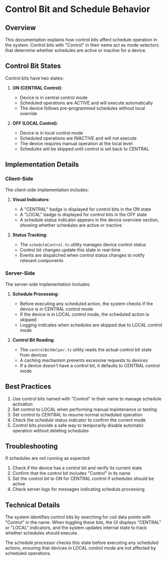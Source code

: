 # Control Bit and Schedule Behavior

## Overview

This documentation explains how control bits affect schedule operation in the system. Control bits with "Control" in their name act as mode selectors that determine whether schedules are active or inactive for a device.

## Control Bit States

Control bits have two states:

1. **ON (CENTRAL Control)**:
   - Device is in central control mode
   - Scheduled operations are ACTIVE and will execute automatically
   - The device follows pre-programmed schedules without local override

2. **OFF (LOCAL Control)**:
   - Device is in local control mode
   - Scheduled operations are INACTIVE and will not execute
   - The device requires manual operation at the local level
   - Schedules will be skipped until control is set back to CENTRAL

## Implementation Details

### Client-Side

The client-side implementation includes:

1. **Visual Indicators**:
   - A "CENTRAL" badge is displayed for control bits in the ON state
   - A "LOCAL" badge is displayed for control bits in the OFF state
   - A schedule status indicator appears in the device overview section, showing whether schedules are active or inactive

2. **Status Tracking**:
   - The `scheduleControl.ts` utility manages device control status
   - Control bit changes update this state in real-time
   - Events are dispatched when control status changes to notify relevant components

### Server-Side

The server-side implementation includes:

1. **Schedule Processing**:
   - Before executing any scheduled action, the system checks if the device is in CENTRAL control mode
   - If the device is in LOCAL control mode, the scheduled action is skipped
   - Logging indicates when schedules are skipped due to LOCAL control mode

2. **Control Bit Reading**:
   - The `controlBitHelper.ts` utility reads the actual control bit state from devices
   - A caching mechanism prevents excessive requests to devices
   - If a device doesn't have a control bit, it defaults to CENTRAL control mode

## Best Practices

1. Use control bits named with "Control" in their name to manage schedule activation
2. Set control to LOCAL when performing manual maintenance or testing
3. Set control to CENTRAL to resume normal scheduled operation
4. Check the schedule status indicator to confirm the current mode
5. Control bits provide a safe way to temporarily disable automatic operation without deleting schedules

## Troubleshooting

If schedules are not running as expected:

1. Check if the device has a control bit and verify its current state
2. Confirm that the control bit includes "Control" in its name
3. Set the control bit to ON for CENTRAL control if schedules should be active
4. Check server logs for messages indicating schedule processing

## Technical Details

The system identifies control bits by searching for coil data points with "Control" in the name. When toggling these bits, the UI displays "CENTRAL" or "LOCAL" indicators, and the system updates internal state to track whether schedules should execute.

The schedule processor checks this state before executing any scheduled actions, ensuring that devices in LOCAL control mode are not affected by scheduled operations.